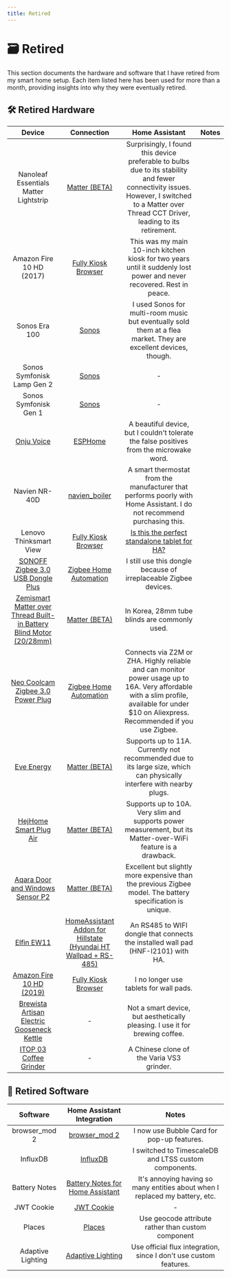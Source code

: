 ```yaml
---
title: Retired
---
```


# 🗃️ Retired

This section documents the hardware and software that I have retired from my smart home setup. Each item listed here has been used for more than a month, providing insights into why they were eventually retired.

## 🛠️ Retired Hardware

|                                                          Device                                                           |                                                                  Connection                                                                   |                                                                                        Home Assistant                                                                                        | Notes |
| :-----------------------------------------------------------------------------------------------------------------------: | :-------------------------------------------------------------------------------------------------------------------------------------------: | :------------------------------------------------------------------------------------------------------------------------------------------------------------------------------------------: | :---: |
|                                           Nanoleaf Essentials Matter Lightstrip                                           |                                      [Matter (BETA)](https://www.home-assistant.io/integrations/matter/)                                      | Surprisingly, I found this device preferable to bulbs due to its stability and fewer connectivity issues. However, I switched to a Matter over Thread CCT Driver, leading to its retirement. |
|                                                 Amazon Fire 10 HD (2017)                                                  |                                [Fully Kiosk Browser](https://www.home-assistant.io/integrations/fully_kiosk/)                                 |                                    This was my main 10-inch kitchen kiosk for two years until it suddenly lost power and never recovered. Rest in peace.                                     |
|                                                       Sonos Era 100                                                       |                                          [Sonos](https://www.home-assistant.io/integrations/sonos/)                                           |                                       I used Sonos for multi-room music but eventually sold them at a flea market. They are excellent devices, though.                                       |
|                                                Sonos Symfonisk Lamp Gen 2                                                 |                                          [Sonos](https://www.home-assistant.io/integrations/sonos/)                                           |                                                                                              -                                                                                               |
|                                                   Sonos Symfonisk Gen 1                                                   |                                          [Sonos](https://www.home-assistant.io/integrations/sonos/)                                           |                                                                                              -                                                                                               |
|                                    [Onju Voice](https://github.com/justLV/onju-voice)                                     |                                        [ESPHome](https://www.home-assistant.io/integrations/esphome/)                                         |                                                   A beautiful device, but I couldn't tolerate the false positives from the microwake word.                                                   |
|                                                       Navien NR-40D                                                       |                                          [navien_boiler](https://github.com/jjang750/navien_boiler)                                           |                                    A smart thermostat from the manufacturer that performs poorly with Home Assistant. I do not recommend purchasing this.                                    |
|                                                  Lenovo Thinksmart View                                                   |                                [Fully Kiosk Browser](https://www.home-assistant.io/integrations/fully_kiosk/)                                 |                        [Is this the perfect standalone tablet for HA?](https://community.home-assistant.io/t/is-this-the-perfect-standalone-tablet-for-ha/658422/302)                        |
| [SONOFF Zigbee 3.0 USB Dongle Plus](https://sonoff.tech/product/gateway-and-sensors/sonoff-zigbee-3-0-usb-dongle-plus-e/) |                                   [Zigbee Home Automation](https://www.home-assistant.io/integrations/zha/)                                   |                                                               I still use this dongle because of irreplaceable Zigbee devices.                                                               |
|      [Zemismart Matter over Thread Built-in Battery Blind Motor (20/28mm)](https://www.zemismart.com/products/mt15b)      |                                      [Matter (BETA)](https://www.home-assistant.io/integrations/matter/)                                      |                                                                        In Korea, 28mm tube blinds are commonly used.                                                                         |
|                [Neo Coolcam Zigbee 3.0 Power Plug](https://www.aliexpress.com/item/1005005486450704.html)                 |                                   [Zigbee Home Automation](https://www.home-assistant.io/integrations/zha)                                    |  Connects via Z2M or ZHA. Highly reliable and can monitor power usage up to 16A. Very affordable with a slim profile, available for under $10 on Aliexpress. Recommended if you use Zigbee.  |
|                                    [Eve Energy](https://www.evehome.com/en/eve-energy)                                    |                                      [Matter (BETA)](https://www.home-assistant.io/integrations/matter/)                                      |                                    Supports up to 11A. Currently not recommended due to its large size, which can physically interfere with nearby plugs.                                    |
|         [HejHome Smart Plug Air](https://hej.life/product/detail.html?product_no=212&cate_no=42&display_group=1)          |                                      [Matter (BETA)](https://www.home-assistant.io/integrations/matter/)                                      |                                        Supports up to 10A. Very slim and supports power measurement, but its Matter-over-WiFi feature is a drawback.                                         |
|              [Aqara Door and Windows Sensor P2](https://www.aqara.com/en/product/door-and-window-sensor-p2/)              |                                      [Matter (BETA)](https://www.home-assistant.io/integrations/matter/)                                      |                                          Excellent but slightly more expensive than the previous Zigbee model. The battery specification is unique.                                          |
|                               [Elfin EW11](http://www.hi-flying.com/elfin-ew10-elfin-ew11)                                | [HomeAssistant Addon for Hillstate (Hyundai HT Wallpad + RS-485)](https://github.com/YOGYUI/homeassistant-addons/tree/main/homenet-hillstate) |                                                      An RS485 to WIFI dongle that connects the installed wall pad (HNF-I2101) with HA.                                                       |
|                        [Amazon Fire 10 HD (2019)](https://www.amazon.com/Fire-HD-10/dp/B07KD58DQS)                        |                                [Fully Kiosk Browser](https://www.home-assistant.io/integrations/fully_kiosk/)                                 |                                                                            I no longer use tablets for wall pads.                                                                            |
|       [Brewista Artisan Electric Gooseneck Kettle](https://brewista.co/products/artisan-electric-gooseneck-kettle)        |                                                                       -                                                                       |                                                         Not a smart device, but aesthetically pleasing. I use it for brewing coffee.                                                         |
|                      [ITOP 03 Coffee Grinder](https://ko.aliexpress.com/item/1005006170009173.html)                       |                                                                       -                                                                       |                                                                          A Chinese clone of the Varia VS3 grinder.                                                                           |

## 💾 Retired Software

|     Software      |                                Home Assistant Integration                                |                                    Notes                                     |
| :---------------: | :--------------------------------------------------------------------------------------: | :--------------------------------------------------------------------------: |
|   browser_mod 2   |             [browser_mod 2](https://github.com/thomasloven/hass-browser_mod)             |                  I now use Bubble Card for pop-up features.                  |
|     InfluxDB      |             [InfluxDB](https://www.home-assistant.io/integrations/influxdb/)             |            I switched to TimescaleDB and LTSS custom components.             |
|   Battery Notes   | [Battery Notes for Home Assistant](https://github.com/andrew-codechimp/HA-Battery-Notes) | It's annoying having so many entities about when I replaced my battery, etc. |
|    JWT Cookie     |                 [JWT Cookie](https://github.com/BigBoot/hass-jwt_cookie)                 |                                      -                                       |
|      Places       |                  [Places](https://github.com/custom-components/places)                   |              Use geocode attribute rather than custom component              |
| Adaptive Lighting |           [Adaptive Lighting](https://github.com/basnijholt/adaptive-lighting)           |      Use official flux integration, since I don't use custom features.       |
